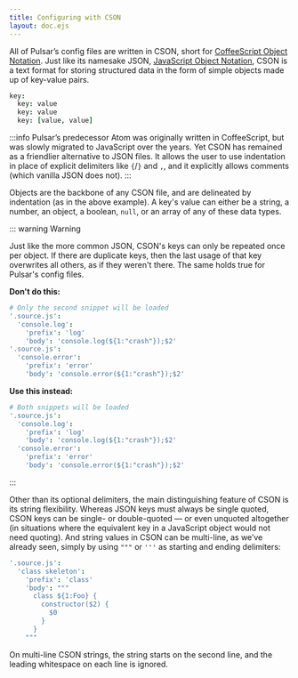 ```yaml
---
title: Configuring with CSON
layout: doc.ejs
---
```


All of Pulsar’s config files are written in CSON, short for [CoffeeScript Object Notation](https://github.com/bevry/cson#what-is-cson). Just like its namesake JSON, [JavaScript Object Notation](https://json.org/), CSON is a text format for storing structured data in the form of simple objects made up of key-value pairs.

```coffee
key:
  key: value
  key: value
  key: [value, value]
```

:::info
Pulsar’s predecessor Atom was originally written in CoffeeScript, but was slowly migrated to JavaScript over the years. Yet CSON has remained as a friendlier alternative to JSON files. It allows the user to use indentation in place of explicit delimiters like `{`/`}` and `,`, and it explicitly allows comments (which vanilla JSON does not).
:::

Objects are the backbone of any CSON file, and are delineated by indentation (as
in the above example). A key's value can either be a string, a number, an
object, a boolean, `null`, or an array of any of these data types.

::: warning Warning

Just like the more common JSON, CSON's keys can only be repeated once per
object. If there are duplicate keys, then the last usage of that key overwrites
all others, as if they weren't there. The same holds true for Pulsar's config
files.

**Don't do this:**

```coffee
# Only the second snippet will be loaded
'.source.js':
  'console.log':
    'prefix': 'log'
    'body': 'console.log(${1:"crash"});$2'
'.source.js':
  'console.error':
    'prefix': 'error'
    'body': 'console.error(${1:"crash"});$2'
```

**Use this instead:**

```coffee
# Both snippets will be loaded
'.source.js':
  'console.log':
    'prefix': 'log'
    'body': 'console.log(${1:"crash"});$2'
  'console.error':
    'prefix': 'error'
    'body': 'console.error(${1:"crash"});$2'
```

:::

Other than its optional delimiters, the main distinguishing feature of CSON is its string flexibility. Whereas JSON keys must always be single quoted, CSON keys can be single- or double-quoted — or even unquoted altogether (in situations where the equivalent key in a JavaScript object would not need quoting). And string values in CSON can be multi-line, as we’ve already seen, simply by using `"""` or `'''` as starting and ending delimiters:


```coffee
'.source.js':
  'class skeleton':
    'prefix': 'class'
    'body': """
      class ${1:Foo} {
        constructor($2) {
          $0
        }
      }
    """
```

On multi-line CSON strings, the string starts on the second line, and the leading whitespace on each line is ignored.
